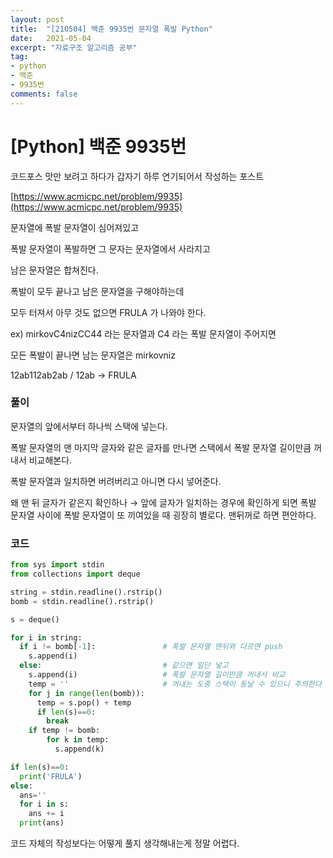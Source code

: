 ```yaml
---
layout: post
title:  "[210504] 백준 9935번 문자열 폭발 Python"
date:   2021-05-04
excerpt: "자료구조 알고리즘 공부"
tag:
- python 
- 백준
- 9935번
comments: false
---
```


# [Python] 백준 9935번

코드포스 맛만 보려고 하다가 갑자기 하루 연기되어서 작성하는 포스트

[https://www.acmicpc.net/problem/9935](https://www.acmicpc.net/problem/9935)

문자열에 폭발 문자열이 심어져있고 

폭발 문자열이 폭발하면 그 문자는 문자열에서 사라지고

남은 문자열은 합쳐진다.

폭발이 모두 끝나고 남은 문자열을 구해야하는데 

모두 터져서 아무 것도 없으면 FRULA 가 나와야 한다.

ex) mirkovC4nizCC44 라는 문자열과 C4 라는 폭발 문자열이 주어지면

모든 폭발이 끝나면 남는 문자열은 mirkovniz

12ab112ab2ab  /  12ab   →  FRULA

### 풀이

문자열의 앞에서부터 하나씩 스택에 넣는다.

폭발 문자열의 맨 마지막 글자와 같은 글자를 만나면 스택에서 폭발 문자열 길이만큼 꺼내서 비교해본다.

폭발 문자열과 일치하면 버려버리고 아니면 다시 넣어준다.

왜 맨 뒤 글자가 같은지 확인하나 → 앞에 글자가 일치하는 경우에 확인하게 되면 폭발 문자열 사이에 폭발 문자열이 또 끼여있을 때 굉장히 별로다. 맨뒤꺼로 하면 편안하다.

### 코드

```python
from sys import stdin
from collections import deque

string = stdin.readline().rstrip()
bomb = stdin.readline().rstrip()

s = deque()

for i in string:
  if i != bomb[-1]:               # 폭발 문자열 맨뒤와 다르면 push
    s.append(i)
  else:                           # 같으면 일단 넣고
    s.append(i)                   # 폭발 문자열 길이만큼 꺼내서 비교
    temp = ''                     # 꺼내는 도중 스택이 동날 수 있으니 주의한다
    for j in range(len(bomb)):
      temp = s.pop() + temp
      if len(s)==0:
        break
    if temp != bomb:
        for k in temp:
          s.append(k)

if len(s)==0:
  print('FRULA')
else:
  ans=''
  for i in s:
    ans += i
  print(ans)
```

코드 자체의 작성보다는 어떻게 풀지 생각해내는게 정말 어렵다.